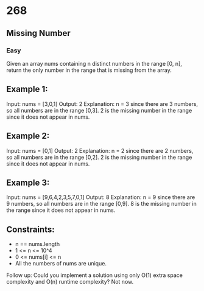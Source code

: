 # 268
## Missing Number
### Easy

Given an array nums containing n distinct numbers in the range [0, n], return the only number in the range that is missing from the array.

## Example 1:

Input: nums = 
    [3,0,1]
Output: 
    2
Explanation: n = 3 since there are 3 numbers, so all numbers are in the range [0,3]. 2 is the missing number in the range since it does not appear in nums.

## Example 2:

Input: nums = 
    [0,1]
Output: 
    2
Explanation: n = 2 since there are 2 numbers, so all numbers are in the range [0,2]. 2 is the missing number in the range since it does not appear in nums.

## Example 3:

Input: nums = 
    [9,6,4,2,3,5,7,0,1]
Output: 
    8
Explanation: n = 9 since there are 9 numbers, so all numbers are in the range [0,9]. 8 is the missing number in the range since it does not appear in nums.

## Constraints:

 - n == nums.length
 - 1 <= n <= 10^4
 - 0 <= nums[i] <= n
 - All the numbers of nums are unique.

Follow up: Could you implement a solution using only O(1) extra space complexity and O(n) runtime complexity?
Not now.
